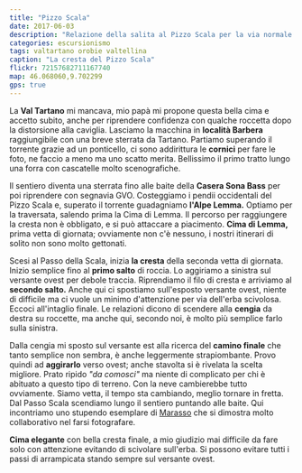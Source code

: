 ```yaml
---
title: "Pizzo Scala"
date: 2017-06-03
description: "Relazione della salita al Pizzo Scala per la via normale con partenza dalla località Barbera in Val Tartano (Val Corta)"
categories: escursionismo
tags: valtartano orobie valtellina
caption: "La cresta del Pizzo Scala"
flickr: 72157682711167740
map: 46.068060,9.702299
gps: true
---
```


La **Val Tartano** mi mancava, mio papà mi propone questa bella cima e accetto subito, anche per riprendere confidenza con qualche roccetta dopo la distorsione alla caviglia. Lasciamo la macchina in **località Barbera** raggiungibile con una breve sterrata da Tartano. Partiamo superando il torrente grazie ad un ponticello, ci sono addirittura le **cornici** per fare le foto, ne faccio a meno ma uno scatto merita. Bellissimo il primo tratto lungo una forra con cascatelle molto scenografiche.

Il sentiero diventa una sterrata fino alle baite della **Casera Sona Bass** per poi riprendere con segnavia GVO. Costeggiamo i pendii occidentali del Pizzo Scala e, superato il torrente guadagniamo **l'Alpe Lemma.** Optiamo per la traversata, salendo prima la Cima di Lemma. Il percorso per raggiungere la cresta non è obbligato, e si può attaccare a piacimento. **Cima di Lemma,** prima vetta di giornata; ovviamente non c'è nessuno, i nostri itinerari di solito non sono molto gettonati.

Scesi al Passo della Scala, inizia **la cresta** della seconda vetta di giornata. Inizio semplice fino al **primo salto** di roccia. Lo aggiriamo a sinistra sul versante ovest per debole traccia. Riprendiamo il filo di cresta e arriviamo al **secondo salto.** Anche qui ci spostiamo sull'esposto versante ovest, niente di difficile ma ci vuole un minimo d'attenzione per via dell'erba scivolosa. Eccoci all'intaglio finale. Le relazioni dicono di scendere alla **cengia** da destra su roccette, ma anche qui, secondo noi, è molto più semplice farlo sulla sinistra.

Dalla cengia mi sposto sul versante est alla ricerca del **camino finale** che tanto semplice non sembra, è anche leggermente strapiombante. Provo quindi ad **aggirarlo** verso ovest; anche stavolta si è rivelata la scelta migliore. Prato ripido *"da comosci"* ma niente di complicato per chi è abituato a questo tipo di terreno. Con la neve cambierebbe tutto ovviamente. Siamo vetta, il tempo sta cambiando, meglio tornare in fretta. Dal Passo Scala scendiamo lungo il sentiero puntando alle baite. Qui incontriamo uno stupendo esemplare di <a href="https://it.wikipedia.org/wiki/Vipera_berus" target="_blank">Marasso</a> che si dimostra molto collaborativo nel farsi fotografare. 

**Cima elegante** con bella cresta finale, a mio giudizio mai difficile da fare solo con attenzione evitando di scivolare sull'erba. Si possono evitare tutti i passi di arrampicata stando sempre sul versante ovest.

